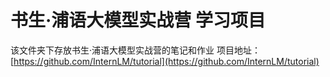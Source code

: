 # 书生·浦语大模型实战营 学习项目
该文件夹下存放书生·浦语大模型实战营的笔记和作业
项目地址：[https://github.com/InternLM/tutorial](https://github.com/InternLM/tutorial)
